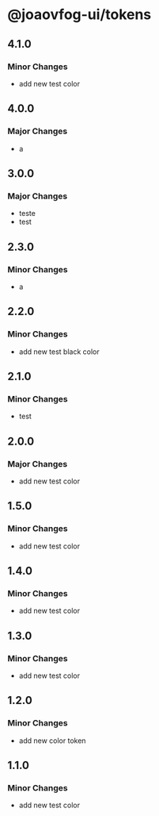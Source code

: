 # @joaovfog-ui/tokens

## 4.1.0

### Minor Changes

- add new test color

## 4.0.0

### Major Changes

- a

## 3.0.0

### Major Changes

- teste
- test

## 2.3.0

### Minor Changes

- a

## 2.2.0

### Minor Changes

- add new test black color

## 2.1.0

### Minor Changes

- test

## 2.0.0

### Major Changes

- add new test color

## 1.5.0

### Minor Changes

- add new test color

## 1.4.0

### Minor Changes

- add new test color

## 1.3.0

### Minor Changes

- add new test color

## 1.2.0

### Minor Changes

- add new color token

## 1.1.0

### Minor Changes

- add new test color
